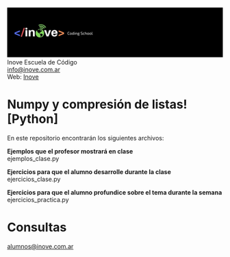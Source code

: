 ![Inove banner](/inove.jpg)
Inove Escuela de Código\
info@inove.com.ar\
Web: [Inove](http://inove.com.ar)

# Numpy y compresión de listas! [Python]
En este repositorio encontrarán los siguientes archivos:

__Ejemplos que el profesor mostrará en clase__\
ejemplos_clase.py

__Ejercicios para que el alumno desarrolle durante la clase__\
ejercicios_clase.py

__Ejercicios para que el alumno profundice sobre el tema durante la semana__\
ejercicios_practica.py

# Consultas
alumnos@inove.com.ar


